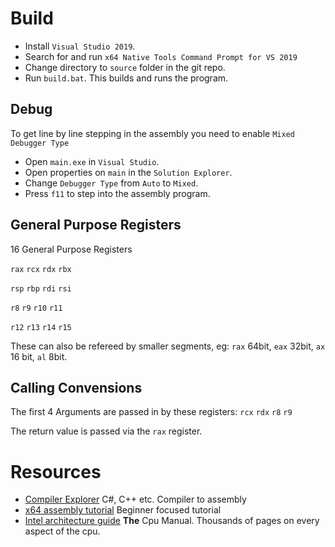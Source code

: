 # **Build**

* Install `Visual Studio 2019`.
* Search for and run `x64 Native Tools Command Prompt for VS 2019`
* Change directory to `source` folder in the git repo.
* Run `build.bat`. This builds and runs the program.

## **Debug**

To get line by line stepping in the assembly you need to enable `Mixed` `Debugger Type`

* Open `main.exe` in `Visual Studio`.
* Open properties on `main` in the `Solution Explorer`.
* Change `Debugger Type` from `Auto` to `Mixed`.
* Press `f11` to step into the assembly program.

## **General Purpose Registers**
16 General Purpose Registers

`rax` `rcx` `rdx` `rbx`

`rsp` `rbp` `rdi` `rsi`

`r8` `r9` `r10` `r11`

`r12` `r13` `r14` `r15`

These can also be refereed by smaller segments, eg: `rax` 64bit, `eax` 32bit, `ax` 16 bit, `al` 8bit.

## **Calling Convensions**
The first 4 Arguments are passed in by these registers: `rcx` `rdx` `r8` `r9`

The return value is passed via the `rax` register.

# **Resources**

* [Compiler Explorer](https://godbolt.org) C#, C++ etc. Compiler to assembly
* [x64 assembly tutorial](https://www.youtube.com/watch?v=rxsBghsrvpI) Beginner focused tutorial
* [Intel architecture guide](https://software.intel.com/en-us/articles/intel-sdm) **The** Cpu Manual. Thousands of pages on every aspect of the cpu.

